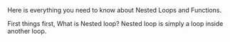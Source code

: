 Here is everything you need to know about Nested Loops and Functions.

First things first, What is Nested loop?
Nested loop is simply a loop inside another loop.

